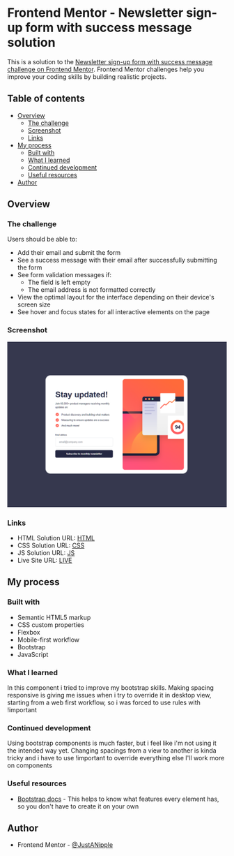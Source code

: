 # Frontend Mentor - Newsletter sign-up form with success message solution

This is a solution to the [Newsletter sign-up form with success message challenge on Frontend Mentor](https://www.frontendmentor.io/challenges/newsletter-signup-form-with-success-message-3FC1AZbNrv). Frontend Mentor challenges help you improve your coding skills by building realistic projects. 

## Table of contents

- [Overview](#overview)
  - [The challenge](#the-challenge)
  - [Screenshot](#screenshot)
  - [Links](#links)
- [My process](#my-process)
  - [Built with](#built-with)
  - [What I learned](#what-i-learned)
  - [Continued development](#continued-development)
  - [Useful resources](#useful-resources)
- [Author](#author)

## Overview

### The challenge

Users should be able to:

- Add their email and submit the form
- See a success message with their email after successfully submitting the form
- See form validation messages if:
  - The field is left empty
  - The email address is not formatted correctly
- View the optimal layout for the interface depending on their device's screen size
- See hover and focus states for all interactive elements on the page

### Screenshot

![](/design/screenshot.png)

### Links

- HTML Solution URL: [HTML](https://github.com/JustANipple/newsletter-sign-up-with-success-message/blob/master/index.html)
- CSS Solution URL: [CSS](https://github.com/JustANipple/newsletter-sign-up-with-success-message/blob/master/styles/main.css)
- JS Solution URL: [JS](https://github.com/JustANipple/newsletter-sign-up-with-success-message/blob/master/scripts/script.js)
- Live Site URL: [LIVE](https://justanipple.github.io/newsletter-sign-up-with-success-message/)

## My process

### Built with

- Semantic HTML5 markup
- CSS custom properties
- Flexbox
- Mobile-first workflow
- Bootstrap
- JavaScript

### What I learned

In this component i tried to improve my bootstrap skills. Making spacing responsive is giving me issues when i try to override it in desktop view, starting from a web first workflow, so i was forced to use rules with !important

### Continued development

Using bootstrap components is much faster, but i feel like i'm not using it the intended way yet.
Changing spacings from a view to another is kinda tricky and i have to use !important to override everything else
I'll work more on components

### Useful resources

- [Bootstrap docs](https://getbootstrap.com/docs/5.3/getting-started/introduction/) - This helps to know what features every element has, so you don't have to create it on your own

## Author

- Frontend Mentor - [@JustANipple](https://www.frontendmentor.io/profile/JustANipple)
